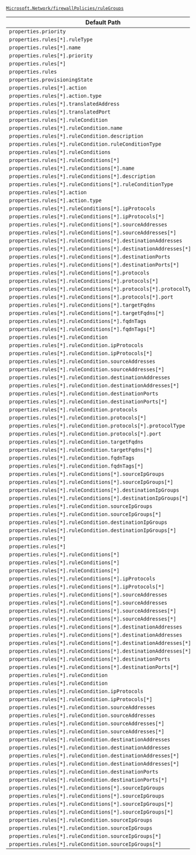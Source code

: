 [`Microsoft.Network/firewallPolicies/ruleGroups`](https://docs.microsoft.com/en-us/azure/templates/microsoft.network/firewallpolicies/rulegroups)

| Default Path | Alias |
|---|---|
| `properties.priority` | `Microsoft.Network/firewallPolicies/ruleGroups/priority` |
| `properties.rules[*].ruleType` | `Microsoft.Network/firewallPolicies/ruleGroups/rules[*].ruleType` |
| `properties.rules[*].name` | `Microsoft.Network/firewallPolicies/ruleGroups/rules[*].name` |
| `properties.rules[*].priority` | `Microsoft.Network/firewallPolicies/ruleGroups/rules[*].priority` |
| `properties.rules[*]` | `Microsoft.Network/firewallPolicies/ruleGroups/rules[*]` |
| `properties.rules` | `Microsoft.Network/firewallPolicies/ruleGroups/rules` |
| `properties.provisioningState` | `Microsoft.Network/firewallPolicies/ruleGroups/provisioningState` |
| `properties.rules[*].action` | `Microsoft.Network/firewallPolicies/ruleGroups/rules[*].FirewallPolicyNatRule.action` |
| `properties.rules[*].action.type` | `Microsoft.Network/firewallPolicies/ruleGroups/rules[*].FirewallPolicyNatRule.action.type` |
| `properties.rules[*].translatedAddress` | `Microsoft.Network/firewallPolicies/ruleGroups/rules[*].FirewallPolicyNatRule.translatedAddress` |
| `properties.rules[*].translatedPort` | `Microsoft.Network/firewallPolicies/ruleGroups/rules[*].FirewallPolicyNatRule.translatedPort` |
| `properties.rules[*].ruleCondition` | `Microsoft.Network/firewallPolicies/ruleGroups/rules[*].FirewallPolicyNatRule.ruleCondition` |
| `properties.rules[*].ruleCondition.name` | `Microsoft.Network/firewallPolicies/ruleGroups/rules[*].FirewallPolicyNatRule.ruleCondition.name` |
| `properties.rules[*].ruleCondition.description` | `Microsoft.Network/firewallPolicies/ruleGroups/rules[*].FirewallPolicyNatRule.ruleCondition.description` |
| `properties.rules[*].ruleCondition.ruleConditionType` | `Microsoft.Network/firewallPolicies/ruleGroups/rules[*].FirewallPolicyNatRule.ruleCondition.ruleConditionType` |
| `properties.rules[*].ruleConditions` | `Microsoft.Network/firewallPolicies/ruleGroups/rules[*].FirewallPolicyFilterRule.ruleConditions` |
| `properties.rules[*].ruleConditions[*]` | `Microsoft.Network/firewallPolicies/ruleGroups/rules[*].FirewallPolicyFilterRule.ruleConditions[*]` |
| `properties.rules[*].ruleConditions[*].name` | `Microsoft.Network/firewallPolicies/ruleGroups/rules[*].FirewallPolicyFilterRule.ruleConditions[*].name` |
| `properties.rules[*].ruleConditions[*].description` | `Microsoft.Network/firewallPolicies/ruleGroups/rules[*].FirewallPolicyFilterRule.ruleConditions[*].description` |
| `properties.rules[*].ruleConditions[*].ruleConditionType` | `Microsoft.Network/firewallPolicies/ruleGroups/rules[*].FirewallPolicyFilterRule.ruleConditions[*].ruleConditionType` |
| `properties.rules[*].action` | `Microsoft.Network/firewallPolicies/ruleGroups/rules[*].FirewallPolicyFilterRule.action` |
| `properties.rules[*].action.type` | `Microsoft.Network/firewallPolicies/ruleGroups/rules[*].FirewallPolicyFilterRule.action.type` |
| `properties.rules[*].ruleConditions[*].ipProtocols` | `Microsoft.Network/firewallPolicies/ruleGroups/rules[*].FirewallPolicyFilterRule.ruleConditions[*].NetworkRuleCondition.ipProtocols` |
| `properties.rules[*].ruleConditions[*].ipProtocols[*]` | `Microsoft.Network/firewallPolicies/ruleGroups/rules[*].FirewallPolicyFilterRule.ruleConditions[*].NetworkRuleCondition.ipProtocols[*]` |
| `properties.rules[*].ruleConditions[*].sourceAddresses` | `Microsoft.Network/firewallPolicies/ruleGroups/rules[*].FirewallPolicyFilterRule.ruleConditions[*].NetworkRuleCondition.sourceAddresses` |
| `properties.rules[*].ruleConditions[*].sourceAddresses[*]` | `Microsoft.Network/firewallPolicies/ruleGroups/rules[*].FirewallPolicyFilterRule.ruleConditions[*].NetworkRuleCondition.sourceAddresses[*]` |
| `properties.rules[*].ruleConditions[*].destinationAddresses` | `Microsoft.Network/firewallPolicies/ruleGroups/rules[*].FirewallPolicyFilterRule.ruleConditions[*].NetworkRuleCondition.destinationAddresses` |
| `properties.rules[*].ruleConditions[*].destinationAddresses[*]` | `Microsoft.Network/firewallPolicies/ruleGroups/rules[*].FirewallPolicyFilterRule.ruleConditions[*].NetworkRuleCondition.destinationAddresses[*]` |
| `properties.rules[*].ruleConditions[*].destinationPorts` | `Microsoft.Network/firewallPolicies/ruleGroups/rules[*].FirewallPolicyFilterRule.ruleConditions[*].NetworkRuleCondition.destinationPorts` |
| `properties.rules[*].ruleConditions[*].destinationPorts[*]` | `Microsoft.Network/firewallPolicies/ruleGroups/rules[*].FirewallPolicyFilterRule.ruleConditions[*].NetworkRuleCondition.destinationPorts[*]` |
| `properties.rules[*].ruleConditions[*].protocols` | `Microsoft.Network/firewallPolicies/ruleGroups/rules[*].FirewallPolicyFilterRule.ruleConditions[*].ApplicationRuleCondition.protocols` |
| `properties.rules[*].ruleConditions[*].protocols[*]` | `Microsoft.Network/firewallPolicies/ruleGroups/rules[*].FirewallPolicyFilterRule.ruleConditions[*].ApplicationRuleCondition.protocols[*]` |
| `properties.rules[*].ruleConditions[*].protocols[*].protocolType` | `Microsoft.Network/firewallPolicies/ruleGroups/rules[*].FirewallPolicyFilterRule.ruleConditions[*].ApplicationRuleCondition.protocols[*].protocolType` |
| `properties.rules[*].ruleConditions[*].protocols[*].port` | `Microsoft.Network/firewallPolicies/ruleGroups/rules[*].FirewallPolicyFilterRule.ruleConditions[*].ApplicationRuleCondition.protocols[*].port` |
| `properties.rules[*].ruleConditions[*].targetFqdns` | `Microsoft.Network/firewallPolicies/ruleGroups/rules[*].FirewallPolicyFilterRule.ruleConditions[*].ApplicationRuleCondition.targetFqdns` |
| `properties.rules[*].ruleConditions[*].targetFqdns[*]` | `Microsoft.Network/firewallPolicies/ruleGroups/rules[*].FirewallPolicyFilterRule.ruleConditions[*].ApplicationRuleCondition.targetFqdns[*]` |
| `properties.rules[*].ruleConditions[*].fqdnTags` | `Microsoft.Network/firewallPolicies/ruleGroups/rules[*].FirewallPolicyFilterRule.ruleConditions[*].ApplicationRuleCondition.fqdnTags` |
| `properties.rules[*].ruleConditions[*].fqdnTags[*]` | `Microsoft.Network/firewallPolicies/ruleGroups/rules[*].FirewallPolicyFilterRule.ruleConditions[*].ApplicationRuleCondition.fqdnTags[*]` |
| `properties.rules[*].ruleCondition` | `Microsoft.Network/firewallPolicies/ruleGroups/rules[*].FirewallPolicyNatRule.ruleCondition.NetworkRuleCondition` |
| `properties.rules[*].ruleCondition.ipProtocols` | `Microsoft.Network/firewallPolicies/ruleGroups/rules[*].FirewallPolicyNatRule.ruleCondition.NetworkRuleCondition.ipProtocols` |
| `properties.rules[*].ruleCondition.ipProtocols[*]` | `Microsoft.Network/firewallPolicies/ruleGroups/rules[*].FirewallPolicyNatRule.ruleCondition.NetworkRuleCondition.ipProtocols[*]` |
| `properties.rules[*].ruleCondition.sourceAddresses` | `Microsoft.Network/firewallPolicies/ruleGroups/rules[*].FirewallPolicyNatRule.ruleCondition.NetworkRuleCondition.sourceAddresses` |
| `properties.rules[*].ruleCondition.sourceAddresses[*]` | `Microsoft.Network/firewallPolicies/ruleGroups/rules[*].FirewallPolicyNatRule.ruleCondition.NetworkRuleCondition.sourceAddresses[*]` |
| `properties.rules[*].ruleCondition.destinationAddresses` | `Microsoft.Network/firewallPolicies/ruleGroups/rules[*].FirewallPolicyNatRule.ruleCondition.NetworkRuleCondition.destinationAddresses` |
| `properties.rules[*].ruleCondition.destinationAddresses[*]` | `Microsoft.Network/firewallPolicies/ruleGroups/rules[*].FirewallPolicyNatRule.ruleCondition.NetworkRuleCondition.destinationAddresses[*]` |
| `properties.rules[*].ruleCondition.destinationPorts` | `Microsoft.Network/firewallPolicies/ruleGroups/rules[*].FirewallPolicyNatRule.ruleCondition.NetworkRuleCondition.destinationPorts` |
| `properties.rules[*].ruleCondition.destinationPorts[*]` | `Microsoft.Network/firewallPolicies/ruleGroups/rules[*].FirewallPolicyNatRule.ruleCondition.NetworkRuleCondition.destinationPorts[*]` |
| `properties.rules[*].ruleCondition.protocols` | `Microsoft.Network/firewallPolicies/ruleGroups/rules[*].FirewallPolicyNatRule.ruleCondition.ApplicationRuleCondition.protocols` |
| `properties.rules[*].ruleCondition.protocols[*]` | `Microsoft.Network/firewallPolicies/ruleGroups/rules[*].FirewallPolicyNatRule.ruleCondition.ApplicationRuleCondition.protocols[*]` |
| `properties.rules[*].ruleCondition.protocols[*].protocolType` | `Microsoft.Network/firewallPolicies/ruleGroups/rules[*].FirewallPolicyNatRule.ruleCondition.ApplicationRuleCondition.protocols[*].protocolType` |
| `properties.rules[*].ruleCondition.protocols[*].port` | `Microsoft.Network/firewallPolicies/ruleGroups/rules[*].FirewallPolicyNatRule.ruleCondition.ApplicationRuleCondition.protocols[*].port` |
| `properties.rules[*].ruleCondition.targetFqdns` | `Microsoft.Network/firewallPolicies/ruleGroups/rules[*].FirewallPolicyNatRule.ruleCondition.ApplicationRuleCondition.targetFqdns` |
| `properties.rules[*].ruleCondition.targetFqdns[*]` | `Microsoft.Network/firewallPolicies/ruleGroups/rules[*].FirewallPolicyNatRule.ruleCondition.ApplicationRuleCondition.targetFqdns[*]` |
| `properties.rules[*].ruleCondition.fqdnTags` | `Microsoft.Network/firewallPolicies/ruleGroups/rules[*].FirewallPolicyNatRule.ruleCondition.ApplicationRuleCondition.fqdnTags` |
| `properties.rules[*].ruleCondition.fqdnTags[*]` | `Microsoft.Network/firewallPolicies/ruleGroups/rules[*].FirewallPolicyNatRule.ruleCondition.ApplicationRuleCondition.fqdnTags[*]` |
| `properties.rules[*].ruleConditions[*].sourceIpGroups` | `Microsoft.Network/firewallPolicies/ruleGroups/rules[*].FirewallPolicyFilterRule.ruleConditions[*].NetworkRuleCondition.sourceIpGroups` |
| `properties.rules[*].ruleConditions[*].sourceIpGroups[*]` | `Microsoft.Network/firewallPolicies/ruleGroups/rules[*].FirewallPolicyFilterRule.ruleConditions[*].NetworkRuleCondition.sourceIpGroups[*]` |
| `properties.rules[*].ruleConditions[*].destinationIpGroups` | `Microsoft.Network/firewallPolicies/ruleGroups/rules[*].FirewallPolicyFilterRule.ruleConditions[*].NetworkRuleCondition.destinationIpGroups` |
| `properties.rules[*].ruleConditions[*].destinationIpGroups[*]` | `Microsoft.Network/firewallPolicies/ruleGroups/rules[*].FirewallPolicyFilterRule.ruleConditions[*].NetworkRuleCondition.destinationIpGroups[*]` |
| `properties.rules[*].ruleCondition.sourceIpGroups` | `Microsoft.Network/firewallPolicies/ruleGroups/rules[*].FirewallPolicyNatRule.ruleCondition.NetworkRuleCondition.sourceIpGroups` |
| `properties.rules[*].ruleCondition.sourceIpGroups[*]` | `Microsoft.Network/firewallPolicies/ruleGroups/rules[*].FirewallPolicyNatRule.ruleCondition.NetworkRuleCondition.sourceIpGroups[*]` |
| `properties.rules[*].ruleCondition.destinationIpGroups` | `Microsoft.Network/firewallPolicies/ruleGroups/rules[*].FirewallPolicyNatRule.ruleCondition.NetworkRuleCondition.destinationIpGroups` |
| `properties.rules[*].ruleCondition.destinationIpGroups[*]` | `Microsoft.Network/firewallPolicies/ruleGroups/rules[*].FirewallPolicyNatRule.ruleCondition.NetworkRuleCondition.destinationIpGroups[*]` |
| `properties.rules[*]` | `Microsoft.Network/firewallPolicies/ruleGroups/rules[*].FirewallPolicyFilterRule` |
| `properties.rules[*]` | `Microsoft.Network/firewallPolicies/ruleGroups/rules[*].FirewallPolicyNatRule` |
| `properties.rules[*].ruleConditions[*]` | `Microsoft.Network/firewallPolicies/ruleGroups/rules[*].FirewallPolicyFilterRule.ruleConditions[*].NetworkRuleCondition` |
| `properties.rules[*].ruleConditions[*]` | `Microsoft.Network/firewallPolicies/ruleGroups/rules[*].FirewallPolicyFilterRule.ruleConditions[*].ApplicationRuleCondition` |
| `properties.rules[*].ruleConditions[*]` | `Microsoft.Network/firewallPolicies/ruleGroups/rules[*].FirewallPolicyFilterRule.ruleConditions[*].NatRuleCondition` |
| `properties.rules[*].ruleConditions[*].ipProtocols` | `Microsoft.Network/firewallPolicies/ruleGroups/rules[*].FirewallPolicyFilterRule.ruleConditions[*].NatRuleCondition.ipProtocols` |
| `properties.rules[*].ruleConditions[*].ipProtocols[*]` | `Microsoft.Network/firewallPolicies/ruleGroups/rules[*].FirewallPolicyFilterRule.ruleConditions[*].NatRuleCondition.ipProtocols[*]` |
| `properties.rules[*].ruleConditions[*].sourceAddresses` | `Microsoft.Network/firewallPolicies/ruleGroups/rules[*].FirewallPolicyFilterRule.ruleConditions[*].ApplicationRuleCondition.sourceAddresses` |
| `properties.rules[*].ruleConditions[*].sourceAddresses` | `Microsoft.Network/firewallPolicies/ruleGroups/rules[*].FirewallPolicyFilterRule.ruleConditions[*].NatRuleCondition.sourceAddresses` |
| `properties.rules[*].ruleConditions[*].sourceAddresses[*]` | `Microsoft.Network/firewallPolicies/ruleGroups/rules[*].FirewallPolicyFilterRule.ruleConditions[*].ApplicationRuleCondition.sourceAddresses[*]` |
| `properties.rules[*].ruleConditions[*].sourceAddresses[*]` | `Microsoft.Network/firewallPolicies/ruleGroups/rules[*].FirewallPolicyFilterRule.ruleConditions[*].NatRuleCondition.sourceAddresses[*]` |
| `properties.rules[*].ruleConditions[*].destinationAddresses` | `Microsoft.Network/firewallPolicies/ruleGroups/rules[*].FirewallPolicyFilterRule.ruleConditions[*].ApplicationRuleCondition.destinationAddresses` |
| `properties.rules[*].ruleConditions[*].destinationAddresses` | `Microsoft.Network/firewallPolicies/ruleGroups/rules[*].FirewallPolicyFilterRule.ruleConditions[*].NatRuleCondition.destinationAddresses` |
| `properties.rules[*].ruleConditions[*].destinationAddresses[*]` | `Microsoft.Network/firewallPolicies/ruleGroups/rules[*].FirewallPolicyFilterRule.ruleConditions[*].ApplicationRuleCondition.destinationAddresses[*]` |
| `properties.rules[*].ruleConditions[*].destinationAddresses[*]` | `Microsoft.Network/firewallPolicies/ruleGroups/rules[*].FirewallPolicyFilterRule.ruleConditions[*].NatRuleCondition.destinationAddresses[*]` |
| `properties.rules[*].ruleConditions[*].destinationPorts` | `Microsoft.Network/firewallPolicies/ruleGroups/rules[*].FirewallPolicyFilterRule.ruleConditions[*].NatRuleCondition.destinationPorts` |
| `properties.rules[*].ruleConditions[*].destinationPorts[*]` | `Microsoft.Network/firewallPolicies/ruleGroups/rules[*].FirewallPolicyFilterRule.ruleConditions[*].NatRuleCondition.destinationPorts[*]` |
| `properties.rules[*].ruleCondition` | `Microsoft.Network/firewallPolicies/ruleGroups/rules[*].FirewallPolicyNatRule.ruleCondition.ApplicationRuleCondition` |
| `properties.rules[*].ruleCondition` | `Microsoft.Network/firewallPolicies/ruleGroups/rules[*].FirewallPolicyNatRule.ruleCondition.NatRuleCondition` |
| `properties.rules[*].ruleCondition.ipProtocols` | `Microsoft.Network/firewallPolicies/ruleGroups/rules[*].FirewallPolicyNatRule.ruleCondition.NatRuleCondition.ipProtocols` |
| `properties.rules[*].ruleCondition.ipProtocols[*]` | `Microsoft.Network/firewallPolicies/ruleGroups/rules[*].FirewallPolicyNatRule.ruleCondition.NatRuleCondition.ipProtocols[*]` |
| `properties.rules[*].ruleCondition.sourceAddresses` | `Microsoft.Network/firewallPolicies/ruleGroups/rules[*].FirewallPolicyNatRule.ruleCondition.ApplicationRuleCondition.sourceAddresses` |
| `properties.rules[*].ruleCondition.sourceAddresses` | `Microsoft.Network/firewallPolicies/ruleGroups/rules[*].FirewallPolicyNatRule.ruleCondition.NatRuleCondition.sourceAddresses` |
| `properties.rules[*].ruleCondition.sourceAddresses[*]` | `Microsoft.Network/firewallPolicies/ruleGroups/rules[*].FirewallPolicyNatRule.ruleCondition.ApplicationRuleCondition.sourceAddresses[*]` |
| `properties.rules[*].ruleCondition.sourceAddresses[*]` | `Microsoft.Network/firewallPolicies/ruleGroups/rules[*].FirewallPolicyNatRule.ruleCondition.NatRuleCondition.sourceAddresses[*]` |
| `properties.rules[*].ruleCondition.destinationAddresses` | `Microsoft.Network/firewallPolicies/ruleGroups/rules[*].FirewallPolicyNatRule.ruleCondition.ApplicationRuleCondition.destinationAddresses` |
| `properties.rules[*].ruleCondition.destinationAddresses` | `Microsoft.Network/firewallPolicies/ruleGroups/rules[*].FirewallPolicyNatRule.ruleCondition.NatRuleCondition.destinationAddresses` |
| `properties.rules[*].ruleCondition.destinationAddresses[*]` | `Microsoft.Network/firewallPolicies/ruleGroups/rules[*].FirewallPolicyNatRule.ruleCondition.ApplicationRuleCondition.destinationAddresses[*]` |
| `properties.rules[*].ruleCondition.destinationAddresses[*]` | `Microsoft.Network/firewallPolicies/ruleGroups/rules[*].FirewallPolicyNatRule.ruleCondition.NatRuleCondition.destinationAddresses[*]` |
| `properties.rules[*].ruleCondition.destinationPorts` | `Microsoft.Network/firewallPolicies/ruleGroups/rules[*].FirewallPolicyNatRule.ruleCondition.NatRuleCondition.destinationPorts` |
| `properties.rules[*].ruleCondition.destinationPorts[*]` | `Microsoft.Network/firewallPolicies/ruleGroups/rules[*].FirewallPolicyNatRule.ruleCondition.NatRuleCondition.destinationPorts[*]` |
| `properties.rules[*].ruleConditions[*].sourceIpGroups` | `Microsoft.Network/firewallPolicies/ruleGroups/rules[*].FirewallPolicyFilterRule.ruleConditions[*].NatRuleCondition.sourceIpGroups` |
| `properties.rules[*].ruleConditions[*].sourceIpGroups` | `Microsoft.Network/firewallPolicies/ruleGroups/rules[*].FirewallPolicyFilterRule.ruleConditions[*].ApplicationRuleCondition.sourceIpGroups` |
| `properties.rules[*].ruleConditions[*].sourceIpGroups[*]` | `Microsoft.Network/firewallPolicies/ruleGroups/rules[*].FirewallPolicyFilterRule.ruleConditions[*].NatRuleCondition.sourceIpGroups[*]` |
| `properties.rules[*].ruleConditions[*].sourceIpGroups[*]` | `Microsoft.Network/firewallPolicies/ruleGroups/rules[*].FirewallPolicyFilterRule.ruleConditions[*].ApplicationRuleCondition.sourceIpGroups[*]` |
| `properties.rules[*].ruleCondition.sourceIpGroups` | `Microsoft.Network/firewallPolicies/ruleGroups/rules[*].FirewallPolicyNatRule.ruleCondition.NatRuleCondition.sourceIpGroups` |
| `properties.rules[*].ruleCondition.sourceIpGroups` | `Microsoft.Network/firewallPolicies/ruleGroups/rules[*].FirewallPolicyNatRule.ruleCondition.ApplicationRuleCondition.sourceIpGroups` |
| `properties.rules[*].ruleCondition.sourceIpGroups[*]` | `Microsoft.Network/firewallPolicies/ruleGroups/rules[*].FirewallPolicyNatRule.ruleCondition.NatRuleCondition.sourceIpGroups[*]` |
| `properties.rules[*].ruleCondition.sourceIpGroups[*]` | `Microsoft.Network/firewallPolicies/ruleGroups/rules[*].FirewallPolicyNatRule.ruleCondition.ApplicationRuleCondition.sourceIpGroups[*]` |

